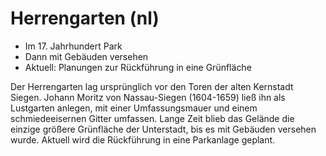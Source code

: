 # Herrengarten (nl)

* Im 17. Jahrhundert Park
* Dann mit Gebäuden versehen
* Aktuell: Planungen zur Rückführung in eine Grünfläche

Der Herrengarten lag ursprünglich vor den Toren der alten Kernstadt Siegen. Johann Moritz von Nassau-Siegen (1604-1659) ließ ihn als Lustgarten anlegen, mit einer Umfassungsmauer und einem schmiedeeisernen Gitter umfassen. Lange Zeit blieb das Gelände die einzige größere Grünfläche der Unterstadt, bis es mit Gebäuden versehen wurde. Aktuell wird die Rückführung in eine Parkanlage geplant.
